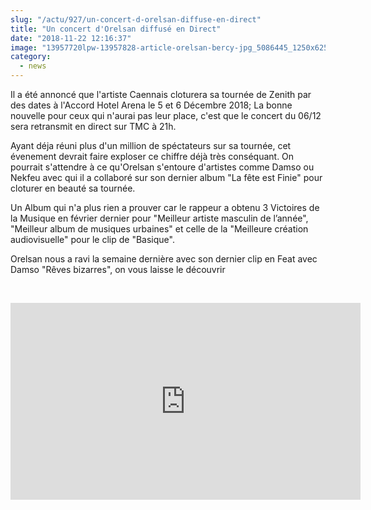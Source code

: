 ```yaml
--- 
slug: "/actu/927/un-concert-d-orelsan-diffuse-en-direct"
title: "Un concert d'Orelsan diffusé en Direct"
date: "2018-11-22 12:16:37"
image: "13957720lpw-13957828-article-orelsan-bercy-jpg_5086445_1250x625.jpg"
category:
  - news
---
```

<p>Il a été annoncé que l'artiste Caennais cloturera sa tournée de Zenith par des dates à l'Accord Hotel Arena le 5 et 6 Décembre 2018; La bonne nouvelle pour ceux qui n'aurai pas leur place, c'est que le concert du 06/12 sera retransmit en direct sur TMC à 21h.</p>

<p>Ayant déja réuni plus d'un million de spéctateurs sur sa tournée, cet évenement devrait faire exploser ce chiffre déjà très conséquant. On pourrait s'attendre à ce qu'Orelsan s'entoure d'artistes comme Damso ou Nekfeu avec qui il a collaboré sur son dernier album "La fête est Finie" pour cloturer en beauté sa tournée.</p>

<p>Un Album qui n'a plus rien a prouver car le rappeur a obtenu 3 Victoires de la Musique en février dernier pour "Meilleur artiste masculin de l’année", "Meilleur album de musiques urbaines" et celle de la "Meilleure création audiovisuelle" pour le clip de "Basique".</p>

<p>Orelsan nous a ravi la semaine dernière avec son dernier clip en Feat avec Damso "Rêves bizarres", on vous laisse le découvrir</p>

<p> </p>
<iframe width="560" height="315" src="https://www.youtube.com/embed/iXzBdNjpYw0" frameborder="0" allow="accelerometer; autoplay; encrypted-media; gyroscope; picture-in-picture" allowfullscreen></iframe>
<p> </p>

<p> </p>